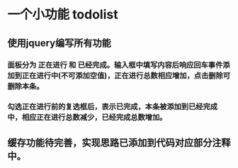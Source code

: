 # 一个小功能 todolist

## 使用jquery编写所有功能

### 面板分为 正在进行 和 已经完成。输入框中填写内容后响应回车事件添加到正在进行中(不可添加空值)，正在进行总数相应增加，点击删除可删除本条。

### 勾选正在进行前的复选框后，表示已完成，本条被添加到已经完成中，相应正在进行总数减少，已经完成总数增加。

## 缓存功能待完善，实现思路已添加到代码对应部分注释中。